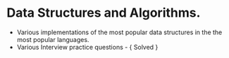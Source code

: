 # Data Structures and Algorithms.

 - Various implementations of the most popular data structures in the the most popular languages.
 - Various Interview practice questions - { Solved } 
